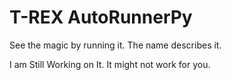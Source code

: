 # T-REX AutoRunnerPy
 See the magic by running it. The name describes it.

I am Still Working on It. It might not work for you.
